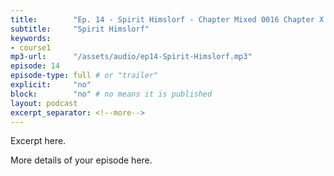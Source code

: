 ```yaml
---
title:        "Ep. 14 - Spirit Himslorf - Chapter Mixed 0016 Chapter X The Baptism In The Holy Spiritits Nature And Impo"
subtitle:     "Spirit Himslorf"
keywords:
- course1
mp3-url:      "/assets/audio/ep14-Spirit-Himslorf.mp3"
episode: 14
episode-type: full # or "trailer"
explicit:     "no"
block:        "no" # no means it is published
layout: podcast
excerpt_separator: <!--more-->
---
```

Excerpt here.
<!--more-->

More details of your episode here.
